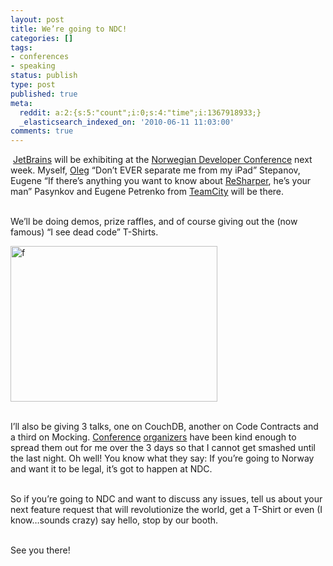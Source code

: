 ```yaml
---
layout: post
title: We’re going to NDC!
categories: []
tags:
- conferences
- speaking
status: publish
type: post
published: true
meta:
  reddit: a:2:{s:5:"count";i:0;s:4:"time";i:1367918933;}
  _elasticsearch_indexed_on: '2010-06-11 11:03:00'
comments: true
---
```

<p>&nbsp;<a href="http://www.jetbrains.com">JetBrains</a> will be exhibiting at the <a href="http://www.ndc2010.no">Norwegian Developer Conference</a> next week. Myself, <a href="http://twitter.com/olegstepanov">Oleg</a> “Don’t EVER separate me from my iPad” Stepanov, Eugene “If there’s anything you want to know about <a href="http://www.jetbrains.com/resharper">ReSharper</a>, he’s your man” Pasynkov and Eugene Petrenko from <a href="http://www.jetbrains.com/teamcity">TeamCity</a> will be there.</p> <p align="left"><br>We’ll be doing demos, prize raffles, and of course giving out the (now famous) “I see dead code” T-Shirts.</p> <p align="left"><img style="border-bottom:0;border-left:0;display:inline;border-top:0;border-right:0;" title="f" border="0" alt="f" src="{{ site.images }}/ndc-1.png" width="331" height="249"><br></p> <p align="left"><br>I’ll also be giving 3 talks, one on CouchDB, another on Code Contracts and a third on Mocking. <a href="http://twitter.com/grothaug">Conference</a> <a href="http://twitter.com/anoras">organizers</a> have been kind enough to spread them out for me over the 3 days so that I cannot get smashed until the last night. Oh well! You know what they say: If you’re going to Norway and want it to be legal, it’s got to happen at NDC.</p> <p align="left"><br>So if you’re going to NDC and want to discuss any issues, tell us about your next feature request that will revolutionize the world, get a T-Shirt or even (I know…sounds crazy) say hello, stop by our booth.</p> <p align="left"><br>See you there!</p> <p align="left"><br>&nbsp;</p> <p><a href="/blogengine/image.axd?picture=WindowsLiveWriter/WeregoingtoNDC/1C4F1546/image.png"></a></p>
